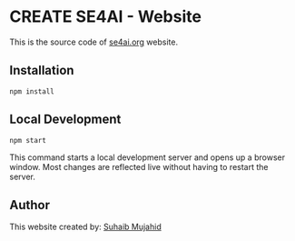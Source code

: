 # CREATE SE4AI - Website

This is the source code of [se4ai.org](https://se4ai.org) website.

## Installation

```console
npm install
```

## Local Development

```console
npm start
```

This command starts a local development server and opens up a browser window. Most changes are reflected live without having to restart the server.

## Author

This website created by: [Suhaib Mujahid](https://github.com/suhaibmujahid)
